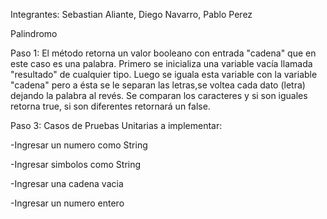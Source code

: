 Integrantes: Sebastian Aliante, Diego Navarro, Pablo Perez

Palindromo 

Paso 1:
El método retorna un valor booleano con entrada "cadena" que 
en este caso es una palabra.
Primero se inicializa una variable vacía llamada "resultado" de
cualquier tipo.
Luego se iguala esta variable con la variable "cadena" pero a ésta
se le separan las letras,se voltea cada dato (letra) dejando la 
palabra al revés.
Se comparan los caracteres y si son iguales retorna true, si son 
diferentes retornará un false.


Paso 3:
Casos de Pruebas Unitarias a implementar:

-Ingresar un numero como String

-Ingresar simbolos como String

-Ingresar una cadena vacia

-Ingresar un numero entero


